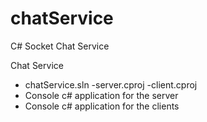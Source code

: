 # chatService
C# Socket Chat Service

Chat Service
- chatService.sln
-server.cproj
-client.cproj
- Console c# application for the server
- Console c# application for the clients

